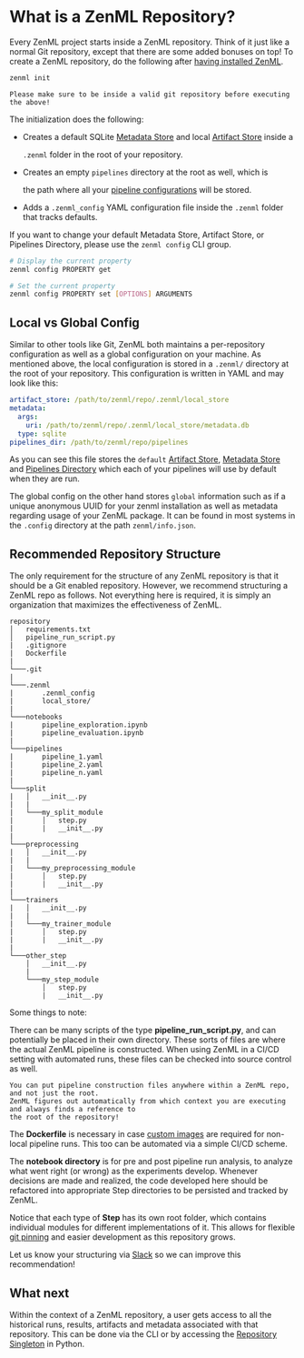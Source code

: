 # What is a ZenML Repository?

Every ZenML project starts inside a ZenML repository. Think of it just like a normal Git repository, except that there are some added bonuses on top! To create a ZenML repository, do the following after [having installed ZenML](../getting-started/installation.md).

```bash
zenml init
```

```text
Please make sure to be inside a valid git repository before executing the above!
```

The initialization does the following:

* Creates a default SQLite [Metadata Store](metadata-store.md) and local [Artifact Store](artifact-store.md) inside a 

  `.zenml` folder in the root of your repository. 

* Creates an empty `pipelines` directory at the root as well, which is 

  the path where all your [pipeline configurations](../pipelines/what-is-a-pipeline.md) will be stored. 

* Adds a `.zenml_config` YAML configuration file inside the `.zenml` folder that tracks defaults.

If you want to change your default Metadata Store, Artifact Store, or Pipelines Directory, please use the `zenml config` CLI group.

```bash
# Display the current property
zenml config PROPERTY get

# Set the current property
zenml config PROPERTY set [OPTIONS] ARGUMENTS
```

## Local vs Global Config

Similar to other tools like Git, ZenML both maintains a per-repository configuration as well as a global configuration on your machine. As mentioned above, the local configuration is stored in a `.zenml/` directory at the root of your repository. This configuration is written in YAML and may look like this:

```yaml
artifact_store: /path/to/zenml/repo/.zenml/local_store
metadata:
  args:
    uri: /path/to/zenml/repo/.zenml/local_store/metadata.db
  type: sqlite
pipelines_dir: /path/to/zenml/repo/pipelines
```

As you can see this file stores the `default` [Artifact Store](artifact-store.md), [Metadata Store](metadata-store.md) and [Pipelines Directory](pipeline-directory.md) which each of your pipelines will use by default when they are run.

The global config on the other hand stores `global` information such as if a unique anonymous UUID for your zenml installation as well as metadata regarding usage of your ZenML package. It can be found in most systems in the `.config` directory at the path `zenml/info.json`.

## Recommended Repository Structure

The only requirement for the structure of any ZenML repository is that it should be a Git enabled repository. However, we recommend structuring a ZenML repo as follows. Not everything here is required, it is simply an organization that maximizes the effectiveness of ZenML.

```text
repository
│   requirements.txt
│   pipeline_run_script.py
|   .gitignore
|   Dockerfile
|
└───.git 
|    
└───.zenml
|       .zenml_config
|       local_store/    
|
└───notebooks
|       pipeline_exploration.ipynb
|       pipeline_evaluation.ipynb 
|
└───pipelines
|       pipeline_1.yaml
|       pipeline_2.yaml
|       pipeline_n.yaml
|
└───split
|   │   __init__.py
|   |
|   └───my_split_module
|       │   step.py
|       |   __init__.py
|
└───preprocessing
|   │   __init__.py
|   |
|   └───my_preprocessing_module
|       │   step.py
|       |   __init__.py
|
└───trainers
|   │   __init__.py
|   |
|   └───my_trainer_module
|       │   step.py
|       |   __init__.py
|
└───other_step
    │   __init__.py
    |
    └───my_step_module
        │   step.py
        |   __init__.py
```

Some things to note:

There can be many scripts of the type **pipeline\_run\_script.py**, and can potentially be placed in their own directory. These sorts of files are where the actual ZenML pipeline is constructed. When using ZenML in a CI/CD setting with automated runs, these files can be checked into source control as well.

```text
You can put pipeline construction files anywhere within a ZenML repo, and not just the root.
ZenML figures out automatically from which context you are executing and always finds a reference to 
the root of the repository!
```

The **Dockerfile** is necessary in case [custom images](../backends/using-docker.md) are required for non-local pipeline runs. This too can be automated via a simple CI/CD scheme.

The **notebook directory** is for pre and post pipeline run analysis, to analyze what went right \(or wrong\) as the experiments develop. Whenever decisions are made and realized, the code developed here should be refactored into appropriate Step directories to be persisted and tracked by ZenML.

Notice that each type of **Step** has its own root folder, which contains individual modules for different implementations of it. This allows for flexible [git pinning](integration-with-git.md) and easier development as this repository grows.

Let us know your structuring via [Slack](https://github.com/maiot-io/zenml) so we can improve this recommendation!

## What next

Within the context of a ZenML repository, a user gets access to all the historical runs, results, artifacts and metadata associated with that repository. This can be done via the CLI or by accessing the [Repository Singleton](the-zenml-repository-instance.md) in Python.


